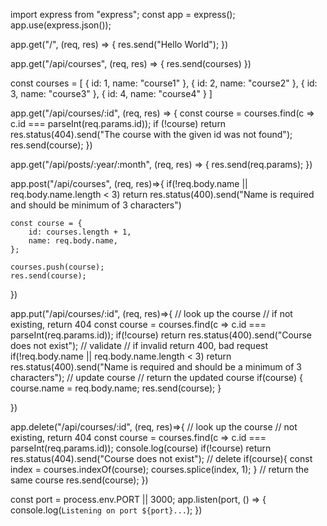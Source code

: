 import express from "express";
const app = express();
app.use(express.json());

app.get("/", (req, res) => {
    res.send("Hello World");
})

app.get("/api/courses", (req, res) => {
    res.send(courses)
})


const courses = [   { id: 1, name: "course1" },
{ id: 2, name: "course2" },
{ id: 3, name: "course3" },
{ id: 4, name: "course4" }
]

app.get("/api/courses/:id", (req, res) => {
    const course = courses.find(c => c.id === parseInt(req.params.id));
    if (!course) return res.status(404).send("The course with the given id was not found");
    res.send(course); 
})

app.get("/api/posts/:year/:month", (req, res) => {
    res.send(req.params);
})

app.post("/api/courses", (req, res)=>{
   if(!req.body.name || req.body.name.length < 3) return res.status(400).send("Name is required and should be minimum of 3 characters")

    const course = {
        id: courses.length + 1,
        name: req.body.name,
    };

    courses.push(course);
    res.send(course);


})

app.put("/api/courses/:id", (req, res)=>{
    // look up the course
    // if not existing, return 404
    const course = courses.find(c => c.id === parseInt(req.params.id));
    if(!course) return  res.status(400).send("Course does not exist");
    // validate
    // if invalid return 400, bad request
    if(!req.body.name || req.body.name.length < 3) return res.status(400).send("Name is required and should be a minimum of 3 characters");
    // update course
    // return the updated course
    if(course) {
        course.name = req.body.name;
        res.send(course);
    }
    

})

app.delete("/api/courses/:id", (req, res)=>{
    // look up the course
    // not existing, return 404
    const course = courses.find(c => c.id === parseInt(req.params.id));
    console.log(course)
    if(!course) return res.status(404).send("Course does not exist");
    // delete
    if(course){
        const index = courses.indexOf(course);
        courses.splice(index, 1);
    }
    // return the same course
    res.send(course);
})


const port = process.env.PORT || 3000;
app.listen(port, () => {
    console.log(`Listening on port ${port}...`);
})
